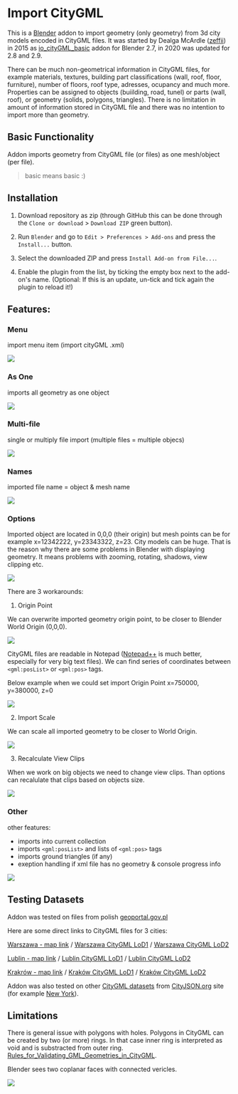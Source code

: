 # Import CityGML

This is a [Blender](https://www.blender.org/) addon to import geometry (only geometry) from 3d city models encoded in CityGML files.
It was started by Dealga McArdle ([zeffii](https://github.com/zeffii/)) in 2015 as [io_cityGML_basic](https://github.com/zeffii/io_cityGML_basicis) addon for Blender 2.7, in 2020 was updated for 2.8 and 2.9.

There can be much non-geometrical information in CityGML files, for example materials, textures, building part classifications (wall, roof, floor, furniture), number of floors, roof type, adresses, ocupancy and much more. Properties can be assigned to objects (buiilding, road, tunel) or parts (wall, roof), or geometry (solids, polygons, triangles). There is no limitation in amount of information stored in CityGML file and there was no intention to import more than geometry.

## Basic Functionality
Addon imports geometry from CityGML file (or files) as one mesh/object (per file).
> basic means basic :)

## Installation

1. Download repository as zip (through GitHub this can be done through the `Clone or download` > `Download ZIP` green button).

2. Run `Blender` and go to `Edit > Preferences > Add-ons` and press the `Install...` button.

3. Select the downloaded ZIP and press `Install Add-on from File...`.

4. Enable the plugin from the list, by ticking the empty box next to the add-on's name. (Optional: If this is an update, un-tick and tick again the plugin to reload it!)

## Features:

### Menu

import menu item (import cityGML .xml)

![](https://github.com/ppaawweeuu/Import_CityGML/blob/master/img/01_menu.png)


### As One

imports all geometry as one object

![](https://github.com/ppaawweeuu/Import_CityGML/blob/master/img/04_single.png)


### Multi-file

single or multiply file import (multiple files = multiple objecs)

![](https://github.com/ppaawweeuu/Import_CityGML/blob/master/img/03_multiply.png)


### Names

imported file name = object & mesh name

![](https://github.com/ppaawweeuu/Import_CityGML/blob/master/img/02_obj_mesh_names.png)


### Options

Imported object are located in 0,0,0 (their origin) but mesh points can be for example x=12342222, y=23343322, z=23. City models can be huge. That is the reason why there are some problems in Blender with displaying geometry. It means problems with zooming, rotating, shadows, view clipping etc.

![](https://github.com/ppaawweeuu/Import_CityGML/blob/master/img/06_problems.gif)

There are 3 workarounds:

1. Origin Point

We can overwrite imported geometry origin point, to be closer to Blender World Origin (0,0,0).

![](https://github.com/ppaawweeuu/Import_CityGML/blob/master/img/06_options_origin.png)

CityGML files are readable in Notepad ([Notepad++](https://notepad-plus-plus.org/) is much better, especially for very big text files). We can find series of coordinates between `<gml:posList>` or `<gml:pos>` tags.

Below example when we could set import Origin Point x=750000, y=380000, z=0

![](https://github.com/ppaawweeuu/Import_CityGML/blob/master/img/07_size.png)



2. Import Scale

We can scale all imported geometry to be closer to World Origin.

![](https://github.com/ppaawweeuu/Import_CityGML/blob/master/img/06_options_scale.png)



3. Recalculate View Clips

When we work on big objects we need to change view clips. Than options can recalulate that clips based on objects size.

![](https://github.com/ppaawweeuu/Import_CityGML/blob/master/img/06_options_clips.png)



### Other

other features:
* imports into current collection
* imports `<gml:posList>` and lists of `<gml:pos>` tags
* imports ground triangles (if any)
* exeption handling if xml file has no geometry & console progress info

![](https://github.com/ppaawweeuu/Import_CityGML/blob/master/img/05_console.png)





## Testing Datasets

Addon was tested on files from polish [geoportal.gov.pl](https://mapy.geoportal.gov.pl/)

Here are some direct links to CityGML files for 3 cities:

[Warszawa - map link](https://mapy.geoportal.gov.pl/imap/Imgp_2.html?locale=pl&gui=new&sessionID=5214135) / [Warszawa CityGML LoD1](https://integracja.gugik.gov.pl/Budynki3D/pobierz.php?d=2&plik=powiaty/lod1/1465_gml.zip) / [Warszawa CityGML LoD2](https://integracja.gugik.gov.pl/Budynki3D/pobierz.php?d=2&plik=powiaty/1465_gml.zip)

[Lublin - map link](https://mapy.geoportal.gov.pl/imap/Imgp_2.html?locale=pl&gui=new&sessionID=5214138) / [Lublin CityGML LoD1](https://integracja.gugik.gov.pl/Budynki3D/pobierz.php?d=2&plik=powiaty/lod1/0663_gml.zip) / [Lublin CityGML LoD2](https://integracja.gugik.gov.pl/Budynki3D/pobierz.php?d=2&plik=powiaty/0663_gml.zip)

[Krakrów - map link](https://mapy.geoportal.gov.pl/imap/Imgp_2.html?locale=pl&gui=new&sessionID=5214142) / 
[Kraków CityGML LoD1](https://integracja.gugik.gov.pl/Budynki3D/pobierz.php?d=2&plik=powiaty/lod1/1261_gml.zip) / 
[Kraków CityGML LoD2](https://integracja.gugik.gov.pl/Budynki3D/pobierz.php?d=2&plik=powiaty/1261_gml.zip)

Addon was also tested on other [CityGML datasets](https://www.cityjson.org/datasets/#datasets-converted-from-citygml) from [CityJSON.org](https://www.cityjson.org/) site (for example [New York](https://www1.nyc.gov/site/doitt/initiatives/3d-building.page)).

## Limitations
There is general issue with polygons with holes. Polygons in CityGML can be created by two (or more) rings. In that case inner ring is interpreted as void and is substracted from outer ring. [Rules_for_Validating_GML_Geometries_in_CityGML](http://en.wiki.quality.sig3d.org/index.php/Modeling_Guide_for_3D_Objects_-_Part_1:_Basics_(Rules_for_Validating_GML_Geometries_in_CityGML)#gml:Polygon).

Blender sees two coplanar faces with connected vericles.

![](https://github.com/ppaawweeuu/Import_CityGML/blob/master/img/11_problems_holes.png)

